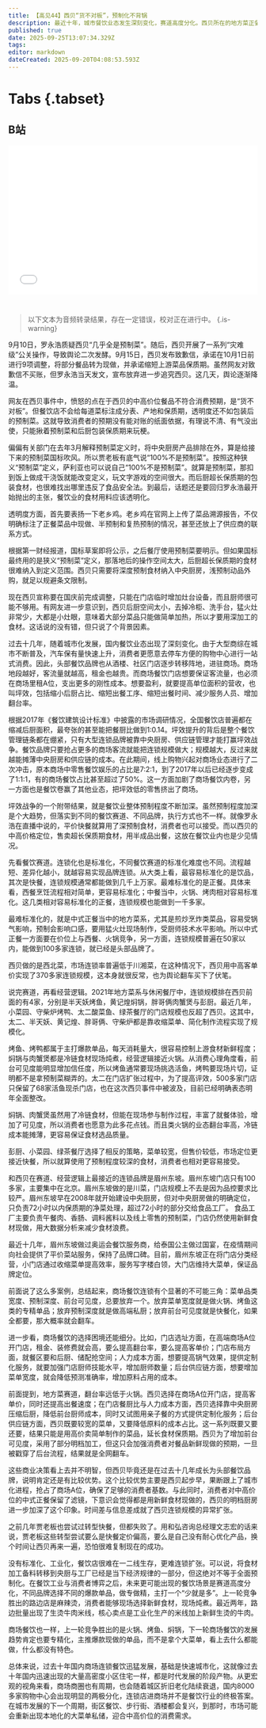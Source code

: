 ```yaml
---
title: 【高见44】西贝“货不对板”，预制化不背锅
description: 最近十年，城市餐饮业态发生深刻变化，赛道高度分化。西贝所在的地方菜正餐赛道，连锁化难度最大，更应在经营策略上做出明确取舍。西贝此前的成功，靠的是时间差与信息差，所以能用反常的速度扩张。而这也为今天的翻车埋下了伏笔。
published: true
date: 2025-09-25T13:07:34.329Z
tags: 
editor: markdown
dateCreated: 2025-09-20T04:08:53.593Z
---
```


# Tabs {.tabset}

## B站

<div style="position: relative; padding: 30% 45%;">
<iframe style="position: absolute; width: 100%; height: 100%; left: 0; top: 0;" src="//player.bilibili.com/player.html?&bvid=BV1xiWjzKEZ5&page=1&as_wide=1&high_quality=1&danmaku=1&autoplay=0" scrolling="no" border="0" frameborder="no" framespacing="0" allowfullscreen="true"></iframe>
</div>

#

> 以下文本为音频转录结果，存在一定错误，校对正在进行中。
{.is-warning}

9月10日，罗永浩质疑西贝“几乎全是预制菜”。随后，西贝开展了一系列“灾难级”公关操作，导致舆论二次发酵。9月15日，西贝发布致歉信，承诺在10月1日前进行9项调整，将部分餐品转为现做，并承诺缩短上游菜品保质期。虽然网友对致歉信不买账，但罗永浩当天发文，宣布放弃进一步追究西贝。这几天，舆论逐渐降温。

网友在西贝事件中，愤怒的点在于西贝的中高价位餐品不符合消费预期，是“货不对板”。但餐饮店不会给每道菜标注成分表、产地和保质期，透明度还不如包装后的预制菜。这就导致消费者的预期没有能对账的纸面依据，有理说不清、有气没出使，只能揪着预制菜和后厨包装保质期来玩梗。

偏偏有关部门在去年3月解释预制菜定义时，将中央厨房产品排除在外，算是给接下来的预制菜国标吹风。所以贾老板有底气说“100%不是预制菜”。按照这种狭义“预制菜”定义，萨利亚也可以说自己“100%不是预制菜”。就算是预制菜，那扣到饭上做成干浇饭就能改变定义，玩文字游戏的空间很大。而后厨超长保质期的包装食材，也很难找出哪里违反了食品安全法。到最后，话题还是要回归罗永浩最开始抛出的主张，餐饮业的食材用料应该透明化。

透明度方面，首先要表扬一下老乡鸡。老乡鸡在官网上上传了菜品溯源报告，不仅明确标注了正餐菜品中现做、半预制和复热预制的情况，甚至还放上了供应商的联系方式。

根据第一财经报道，国标草案即将公示，之后餐厅使用预制菜要明示。但如果国标最终用的是狭义“预制菜”定义，那落地后的操作空间太大，后厨超长保质期的食材很难纳入到定义范围。西贝只需要将深度预制食材纳入中央厨房，浅预制动品外购，就足以规避条文限制。

现在西贝宣称要在国庆前完成调整，只能在门店临时增加灶台设备，而且厨师很可能不够用。有网友进一步意识到，西贝后厨空间太小，去掉冷柜、洗手台，猛火灶非常少，大都是小灶眼，意味着大部分菜品只能做简单加热，所以才要用深加工的食材。这话说的没有错，但只说了个背景因素。

过去十几年，随着城市化发展，国内餐饮业态出现了深刻变化。由于大型商综在城市不断普及，汽车保有量快速上升，消费者更愿意去停车方便的购物中心进行一站式消费。因此，头部餐饮品牌也从酒楼、社区门店逐步转移阵地，进驻商场。商场地段越好，客流量就越高，租金也越贵。而商场餐饮门店想要保证客流量，也必须在商场里租A位，支出更多的刚性成本。想要盈利，就要提高单位面积的营收，也叫坪效，包括缩小后厨占比、缩短出餐工序、缩短出餐时间、减少服务人员、增加翻台率。

根据2017年《餐饮建筑设计标准》中披露的市场调研情况，全国餐饮店普遍都在缩减后厨面积，最夸张的甚至能把餐厨比做到1:0.14。坪效提升的背后是整个餐饮管理链条都在绷紧，只有大型连锁品牌被靠中央厨房、供应链管理才能打赢坪效战争。餐饮品牌只要抢占更多的商场客流就能把连锁规模做大；规模越大，反过来就越能摊薄中央厨房和供应链的成本。在此期间，线上购物兴起对商场业态进行了二次冲击，原本商场中零售餐饮娱乐的占比是7:2:1，到了2017年以后已经逐步变成了1:1:1，有的商场餐饮占比甚至超过了50%。这一方面加剧了商场餐饮内卷，另一方面也是餐饮卷赢了其他业态，把坪效低的零售挤出了商场。

坪效战争的一个附带结果，就是餐饮业整体预制程度不断加深。虽然预制程度加深是个大趋势，但落实到不同的餐饮赛道、不同品牌，执行方式也不一样。就像罗永浩在直播中说的，平价快餐就算用了深预制食材，消费者也可以接受。而以西贝的中高价格定位，售卖超长保质期食材，用半成品出餐，这放在餐饮业内也是少见情况。

先看餐饮赛道。连锁化也是标准化，不同餐饮赛道的标准化难度也不同。流程越短、差异化越小，就越容易实现品牌连锁。从大类上看，最容易标准化的是饮品，其次是快餐，连锁规模通常都能做到几千上万家。最难标准化的是正餐。具体来看，西餐烹饪流程相对简单，更容易标准化；中餐当中，火锅、烤肉相对容易标准化。这几类相对容易标准化的正餐，连锁规模也能做到一千多家。

最难标准化的，就是中式正餐当中的地方菜系，尤其是煎炒烹炸类菜品，容易受锅气影响，预制会影响口感，要用猛火灶现场制作，受厨师技术水平影响。所以中式正餐一方面要在价位上与西餐、火锅竞争，另一方面，连锁规模普遍在50家以内，能做到100多家连锁，就已经是头部品牌了。

西贝做的是西北菜，市场连锁率普遍低于川湘菜，在这种情况下，西贝用中高客单价实现了370多家连锁规模，这本身就很反常，也为舆论翻车买下了伏笔。

说完赛道，再看经营逻辑。2021年地方菜系与休闲餐厅中，连锁规模排在西贝前面的有4家，分别是半天妖烤鱼，黄记煌焖锅，胖哥俩肉蟹煲与彭厨。最近几年，小菜园、守柴炉烤鸭、太二酸菜鱼、绿茶餐厅的门店规模也反超了西贝。这其中，太二、半天妖、黄记煌、胖哥俩、守柴炉都是靠收缩菜单、简化制作流程实现了规模化。

烤鱼、烤鸭都属于主打爆款单品，每天消耗量大，很容易控制上游食材新鲜程度；焖锅与肉蟹煲都是冷链食材现场炖煮，经营逻辑接近火锅。从消费心理角度看，前台可见度能明显增加信任度，所以烤鱼通常要现场挑选活鱼，烤鸭要现场片切，证明都不是拿预制菜糊弄的。太二在门店扩张过程中，为了提高评效，500多家门店只保留了68家活鱼现杀门店，也在这次西贝事件中被波及，目前已经明确表态明年全面整改。

焖锅、肉蟹煲虽然用了冷链食材，但能在现场参与制作过程，丰富了就餐体验，增加了可见度，所以消费者也愿意为此多花点钱。而且类火锅的业态翻台率高，冷链成本能摊薄，更容易保证食材选品质量。

彭厨、小菜园、绿茶餐厅选择了相反的策略，菜单较宽，但售价较低，市场定位更接近快餐，所以就算使用了预制程度较深的食材，消费者也相对更容易接受。

和西贝在赛道、经营逻辑上最接近的连锁品牌是眉州东坡。眉州东坡门店只有100多家，主要集中在北京。眉州东坡做的是川菜，门店规模上不去是因为品控要求比较严。眉州东坡早在2008年就开始建设中央厨房，但对中央厨房做的明确定位，只负责72小时以内保质期的净菜处理，超过72小时的部分交给食品工厂。
食品工厂主要负责午餐肉、香肠、调料酱料以及线上零售的预制菜，门店仍然使用新鲜食材现做，用大数据分析来减少食材浪费。

最近十几年，眉州东坡做过奥运会餐饮服务商，给泰国公主做过国宴，在疫情期间向社会提供了平价菜站服务，保持了品牌口碑。目前，眉州东坡正在将门店分类经营，小门店通过收缩菜单提高效率，服务写字楼白领，大门店维持大菜单，保证品牌定位。

前面说了这么多案例，总结起来，商场餐饮连锁有个显著的不可能三角：菜单品类宽度、预制深度、前台可见度，总要放弃一个。放弃菜单宽度就是做火锅、烤鱼这类的专精单品；放弃预制深度就是做高端私厨；放弃前台可见度就是快餐化，如果全都要，那大概率就会翻车。

进一步看，商场餐饮的选择困境还能细分。比如，门店选址方面，在高端商场A位开门店，租金、装修费就会高，要么提高翻台率，要么提高客单价；门店布局方面，就餐区要和后厨、储配抢空间；人力成本方面，想要提高锅气效果，提供定制化服务，就要加强门店厨师技能水平，增加厨师数量；后台供应链方面，想要增加菜单宽度，就会降低预测准确率，增加原料占用的成本。

前面提到，地方菜赛道，翻台率远低于火锅。西贝选择在商场A位开门店，提高客单价，同时还提高出餐速度；在门店餐厨比与人力成本方面，西贝选择靠中央厨房压缩后厨，降低前台厨师成本，同时又试图用亲子餐的方式提供定制化服务；后台供应链方面，西贝既要较宽的菜单，又要降低原料的成本占比。这一系列既要又要还要，结果只能是用高价卖简单制作的菜品，延长食材保质期。西贝为了增加前台可见度，采用了部分明档加工，但这只会加强消费者对餐品新鲜现做的预期，一旦被戳穿了后台流程，结果就是全网翻车。

这些商业决策看上去并不明智，但西贝毕竟还是在过去十几年成长为头部餐饮品牌，说明肯定还是有比较优势。这个比较优势主要是西贝起步早，果断跟上了城市化进程，抢占了商场A位，确保了足够的消费者基数。与此同时，消费者对中高价位的中式正餐保留了滤镜，下意识会觉得都是用新鲜食材现做的，西贝的明档厨房进一步加深了这个印象。时间差与信息差成就了西贝连锁规模的异常扩张。

之前几年贾老板也尝试过转型快餐，但都失败了。用和弘咨询总经理文志宏的话来说，贾老板这些转型尝试要么是快餐定价偏高，要么是自己没有耐心优化产品，换个时间让西贝再来一遍，恐怕很难复制现在的成功。

没有标准化、工业化，餐饮店很难在一二线生存，更难连锁扩张。可以说，将食材加工备料转移到央厨与工厂已经是当下经济规律的一部分，但这绝对不等于全面预制化。在餐饮工业与消费者博弈之后，未来更可能出现的餐饮场景是赛道高度分化，不同品牌选择不同的爆款单品，做专做精，主打一个“少就是多”。上一轮竞争胜出的路边店是麻辣烫，消费者能够现场选择新鲜食材，现场炖煮。最近两年，路边批量出现了生烫牛肉米线，核心卖点是工业化生产的米线加上新鲜生烫的牛肉。

商场餐饮也一样，上一轮竞争胜出的是火锅、烤鱼、焖锅，下一轮商场餐饮的发展趋势肯定也要专精化，主推爆款现做的单品，而不是拿个大菜单，看上去什么都能做，什么都没有特色。

总体来说，过去十年国内商场连锁餐饮迅猛发展，基础是快速城市化，这就像过去十年国内迅速出现的大量高密度小区住宅一样，都是时代发展的阶段产物。从更宏观的视角来看，商场商圈也有周期，也会随着城区折旧老化陆续衰退，国内8000多家购物中心会出现明显的两极分化，连锁店进商场并不是餐饮行业的终极答案。在城市发展的下一个周期，街区餐饮、步行街、酒楼都会复兴，到那时，市场可能会重新出现本地化的大菜单私储，迎合中高价位的消费需求。
